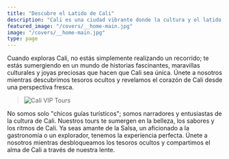 ```yaml
---
title: "Descubre el Latido de Cali"
description: "Cali es una ciudad vibrante donde la cultura y el latido de la Salsa llenan el aire"
featured_image: "/covers/__home-main.jpg"
image: "/covers/__home-main.jpg"
type: page
---
```


Cuando exploras Cali, no estás simplemente realizando un recorrido; te estás sumergiendo en un mundo de historias fascinantes, maravillas culturales y joyas preciosas que hacen que Cali sea única. Únete a nosotros mientras descubrimos tesoros ocultos y revelamos el corazón de Cali desde una perspectiva fresca.

> ![Cali VIP Tours](/logos/logo-trans-quarter.png) 

No somos solo "chicos guías turísticos"; somos narradores y entusiastas de la cultura de Cali. Nuestros tours te sumergen en la belleza, los sabores y los ritmos de Cali. Ya seas amante de la Salsa, un aficionado a la gastronomía o un explorador, tenemos la experiencia perfecta. Únete a nosotros mientras desbloqueamos los tesoros ocultos y compartimos el alma de Cali a través de nuestra lente. 
